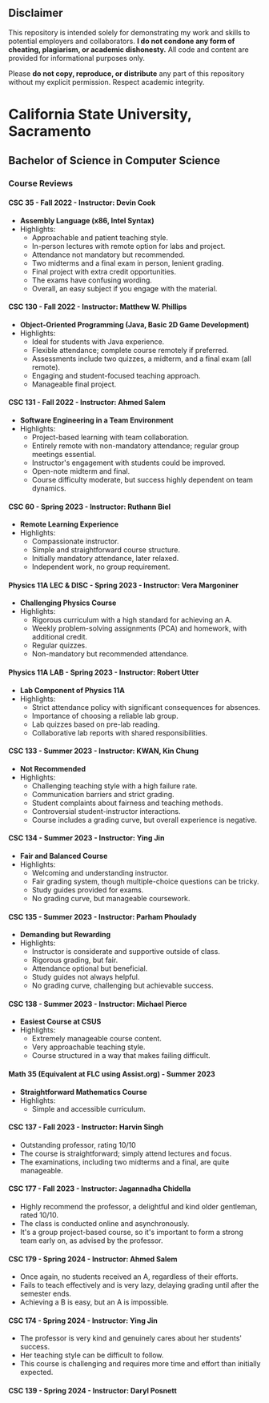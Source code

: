## Disclaimer

This repository is intended solely for demonstrating my work and skills to potential employers and collaborators. **I do not condone any form of cheating, plagiarism, or academic dishonesty.** All code and content are provided for informational purposes only.

Please **do not copy, reproduce, or distribute** any part of this repository without my explicit permission. Respect academic integrity.

# California State University, Sacramento
## Bachelor of Science in Computer Science

### Course Reviews

#### CSC 35 - Fall 2022 - Instructor: Devin Cook
- **Assembly Language (x86, Intel Syntax)**
- Highlights: 
  - Approachable and patient teaching style.
  - In-person lectures with remote option for labs and project.
  - Attendance not mandatory but recommended.
  - Two midterms and a final exam in person, lenient grading.
  - Final project with extra credit opportunities.
  - The exams have confusing wording.
  - Overall, an easy subject if you engage with the material.


#### CSC 130 - Fall 2022 - Instructor: Matthew W. Phillips
- **Object-Oriented Programming (Java, Basic 2D Game Development)**
- Highlights:
  - Ideal for students with Java experience.
  - Flexible attendance; complete course remotely if preferred.
  - Assessments include two quizzes, a midterm, and a final exam (all remote).
  - Engaging and student-focused teaching approach.
  - Manageable final project.


#### CSC 131 - Fall 2022 - Instructor: Ahmed Salem
- **Software Engineering in a Team Environment**
- Highlights:
  - Project-based learning with team collaboration.
  - Entirely remote with non-mandatory attendance; regular group meetings essential.
  - Instructor's engagement with students could be improved.
  - Open-note midterm and final.
  - Course difficulty moderate, but success highly dependent on team dynamics.


#### CSC 60 - Spring 2023 - Instructor: Ruthann Biel
- **Remote Learning Experience**
- Highlights:
  - Compassionate instructor.
  - Simple and straightforward course structure.
  - Initially mandatory attendance, later relaxed.
  - Independent work, no group requirement.


#### Physics 11A LEC & DISC - Spring 2023 - Instructor: Vera Margoniner
- **Challenging Physics Course**
- Highlights:
  - Rigorous curriculum with a high standard for achieving an A.
  - Weekly problem-solving assignments (PCA) and homework, with additional credit.
  - Regular quizzes.
  - Non-mandatory but recommended attendance.


#### Physics 11A LAB - Spring 2023 - Instructor: Robert Utter
- **Lab Component of Physics 11A**
- Highlights:
  - Strict attendance policy with significant consequences for absences.
  - Importance of choosing a reliable lab group.
  - Lab quizzes based on pre-lab reading.
  - Collaborative lab reports with shared responsibilities.


#### CSC 133 - Summer 2023 - Instructor: KWAN, Kin Chung
- **Not Recommended**
- Highlights:
  - Challenging teaching style with a high failure rate.
  - Communication barriers and strict grading.
  - Student complaints about fairness and teaching methods.
  - Controversial student-instructor interactions.
  - Course includes a grading curve, but overall experience is negative.


#### CSC 134 - Summer 2023 - Instructor: Ying Jin
- **Fair and Balanced Course**
- Highlights:
  - Welcoming and understanding instructor.
  - Fair grading system, though multiple-choice questions can be tricky.
  - Study guides provided for exams.
  - No grading curve, but manageable coursework.


#### CSC 135 - Summer 2023 - Instructor: Parham Phoulady
- **Demanding but Rewarding**
- Highlights:
  - Instructor is considerate and supportive outside of class.
  - Rigorous grading, but fair.
  - Attendance optional but beneficial.
  - Study guides not always helpful.
  - No grading curve, challenging but achievable success.


#### CSC 138 - Summer 2023 - Instructor: Michael Pierce
- **Easiest Course at CSUS**
- Highlights:
  - Extremely manageable course content.
  - Very approachable teaching style.
  - Course structured in a way that makes failing difficult.


#### Math 35 (Equivalent at FLC using Assist.org) - Summer 2023
- **Straightforward Mathematics Course**
- Highlights:
  - Simple and accessible curriculum.


#### CSC 137 - Fall 2023 - Instructor: Harvin Singh
- Outstanding professor, rating 10/10
- The course is straightforward; simply attend lectures and focus.
- The examinations, including two midterms and a final, are quite manageable.


#### CSC 177 - Fall 2023 - Instructor: Jagannadha Chidella
- Highly recommend the professor, a delightful and kind older gentleman, rated 10/10.
- The class is conducted online and asynchronously.
- It's a group project-based course, so it's important to form a strong team early on, as advised by the professor.


#### CSC 179 - Spring 2024 - Instructor: Ahmed Salem
- Once again, no students received an A, regardless of their efforts.
- Fails to teach effectively and is very lazy, delaying grading until after the semester ends.
- Achieving a B is easy, but an A is impossible.

#### CSC 174 - Spring 2024 - Instructor: Ying Jin
- The professor is very kind and genuinely cares about her students' success.
- Her teaching style can be difficult to follow.
- This course is challenging and requires more time and effort than initially expected.


#### CSC 139 - Spring 2024 - Instructor: Daryl Posnett
